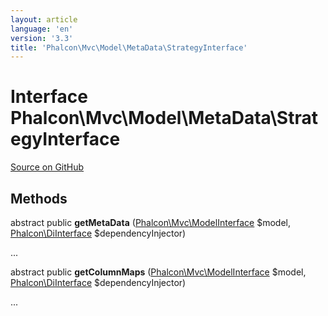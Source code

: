 ```yaml
---
layout: article
language: 'en'
version: '3.3'
title: 'Phalcon\Mvc\Model\MetaData\StrategyInterface'
---
```

# Interface **Phalcon\Mvc\Model\MetaData\StrategyInterface**

<a href="https://github.com/phalcon/cphalcon/tree/v3.3.0/phalcon/mvc/model/metadata/strategyinterface.zep" class="btn btn-default btn-sm">Source on GitHub</a>

## Methods
abstract public  **getMetaData** ([Phalcon\Mvc\ModelInterface](/3.3/en/api/Phalcon_Mvc_ModelInterface) $model, [Phalcon\DiInterface](/3.3/en/api/Phalcon_DiInterface) $dependencyInjector)

...


abstract public  **getColumnMaps** ([Phalcon\Mvc\ModelInterface](/3.3/en/api/Phalcon_Mvc_ModelInterface) $model, [Phalcon\DiInterface](/3.3/en/api/Phalcon_DiInterface) $dependencyInjector)

...


